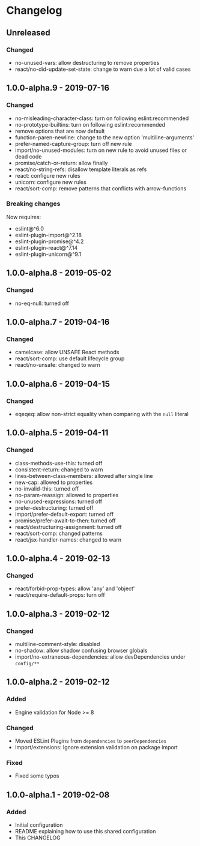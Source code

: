 # Changelog

## Unreleased

### Changed

- no-unused-vars: allow destructuring to remove properties
- react/no-did-update-set-state: change to warn due a lot of valid cases

## 1.0.0-alpha.9 - 2019-07-16

### Changed

- no-misleading-character-class: turn on following eslint:recommended
- no-prototype-builtins: turn on following eslint:recommended
- remove options that are now default
- function-paren-newline: change to the new option 'multiline-arguments'
- prefer-named-capture-group: turn off new rule
- import/no-unused-modules: turn on new rule to avoid unused files or dead code
- promise/catch-or-return: allow finally
- react/no-string-refs: disallow template literals as refs
- react: configure new rules
- unicorn: configure new rules
- react/sort-comp: remove patterns that conflicts with arrow-functions

### Breaking changes

Now requires:

- eslint@^6.0
- eslint-plugin-import@^2.18
- eslint-plugin-promise@^4.2
- eslint-plugin-react@^7.14
- eslint-plugin-unicorn@^9.1

## 1.0.0-alpha.8 - 2019-05-02

### Changed

- no-eq-null: turned off

## 1.0.0-alpha.7 - 2019-04-16

### Changed

- camelcase: allow UNSAFE React methods
- react/sort-comp: use default lifecycle group
- react/no-unsafe: changed to warn

## 1.0.0-alpha.6 - 2019-04-15

### Changed

- eqeqeq: allow non-strict equality when comparing with the `null` literal

## 1.0.0-alpha.5 - 2019-04-11

### Changed

- class-methods-use-this: turned off
- consistent-return: changed to warn
- lines-between-class-members: allowed after single line
- new-cap: allowed to properties
- no-invalid-this: turned off
- no-param-reassign: allowed to properties
- no-unused-expressions: turned off
- prefer-destructuring: turned off
- import/prefer-default-export: turned off
- promise/prefer-await-to-then: turned off
- react/destructuring-assignment: turned off
- react/sort-comp: changed patterns
- react/jsx-handler-names: changed to warn

## 1.0.0-alpha.4 - 2019-02-13

### Changed

- react/forbid-prop-types: allow 'any' and 'object'
- react/require-default-props: turn off

## 1.0.0-alpha.3 - 2019-02-12

### Changed

- multiline-comment-style: disabled
- no-shadow: allow shadow confusing browser globals
- import/no-extraneous-dependencies: allow devDependencies under `config/**`

## 1.0.0-alpha.2 - 2019-02-12

### Added

- Engine validation for Node >= 8

### Changed

- Moved ESLint Plugins from `dependencies` to `peerDependencies`
- import/extensions: Ignore extension validation on package import

### Fixed

- Fixed some typos

## 1.0.0-alpha.1 - 2019-02-08

### Added

- Initial configuration
- README explaining how to use this shared configuration
- This CHANGELOG
